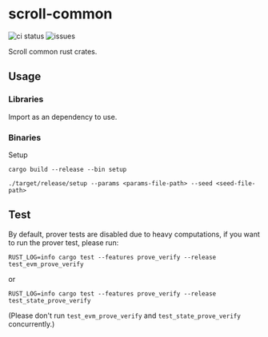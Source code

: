 # scroll-common
![ci status](https://github.com/scroll-tech/common-rs/workflows/CI/badge.svg)
![issues](https://img.shields.io/github/issues/scroll-tech/common-rs)

Scroll common rust crates.

## Usage

### Libraries
Import as an dependency to use.

### Binaries

Setup 
```shell
cargo build --release --bin setup   

./target/release/setup --params <params-file-path> --seed <seed-file-path>
```

## Test
By default, prover tests are disabled due to heavy computations, if you want to run the prover test, please run:
```
RUST_LOG=info cargo test --features prove_verify --release test_evm_prove_verify
```

or
```
RUST_LOG=info cargo test --features prove_verify --release test_state_prove_verify
```

(Please don't run `test_evm_prove_verify` and `test_state_prove_verify` concurrently.)
